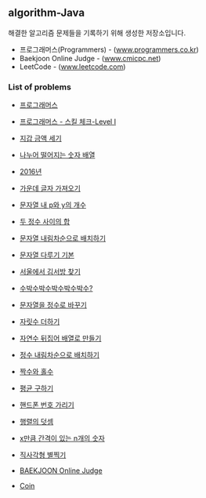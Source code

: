 ## algorithm-Java
해결한 알고리즘 문제들을 기록하기 위해 생성한 저장소입니다.

 * 프로그래머스(Programmers) - (www.programmers.co.kr)
 * Baekjoon Online Judge - (www.cmicpc.net)
 * LeetCode - (www.leetcode.com)

### List of problems
* [프로그래머스](https://programmers.co.kr/)
* [프로그래머스 - 스킬 체크-Level I](https://github.com/Frankle97/algorithm-Java/tree/master/algorithm-Java/src/main/java/programmers_check_level)
* [지갑 금액 세기](https://github.com/Frankle97/algorithm-java/tree/master/algorithm-Java/src/main/java/withdraw_my_wallet)
* [나누어 떨어지는 숫자 배열](https://github.com/Frankle97/algorithm-Java/tree/master/algorithm-Java/src/main/java/division_of_array)
* [2016년](https://github.com/Frankle97/algorithm-Java/tree/master/algorithm-Java/src/main/java/find_day_of_week)
* [가운데 글자 가져오기](https://github.com/Frankle97/algorithm-Java/blob/master/algorithm-Java/src/main/java/find_middle_word)
* [문자열 내 p와 y의 개수](https://github.com/Frankle97/algorithm-Java/tree/master/algorithm-Java/src/main/java/count_char_of_string)
* [두 정수 사이의 합](https://github.com/Frankle97/algorithm-java/tree/master/algorithm-Java/src/main/java/sum_between_of_two_integer)
* [문자열 내림차순으로 배치하기](https://github.com/Frankle97/algorithm-java/tree/master/algorithm-Java/src/main/java/string_sort_desc)
* [문자열 다루기 기본](https://github.com/Frankle97/algorithm-java/tree/master/algorithm-Java/src/main/java/basic_of_string)
* [서울에서 김서방 찾기](https://github.com/Frankle97/algorithm-java/tree/master/algorithm-Java/src/main/java/find_string_index)
* [수박수박수박수박수박수?](https://github.com/Frankle97/algorithm-java/tree/master/algorithm-Java/src/main/java/repeat_n_string)
* [문자열을 정수로 바꾸기](https://github.com/Frankle97/algorithm-java/tree/master/algorithm-Java/src/main/java/convert_string_to_number)
* [자릿수 더하기](https://github.com/Frankle97/algorithm-java/tree/master/algorithm-Java/src/main/java/digits_plus)
* [자연수 뒤집어 배열로 만들기](https://github.com/Frankle97/algorithm-java/tree/master/algorithm-Java/src/main/java/number_reverse_array)
* [정수 내림차순으로 배치하기](https://github.com/Frankle97/algorithm-java/tree/master/algorithm-Java/src/main/java/sort_number_desc)
* [짝수와 홀수](https://github.com/Frankle97/algorithm-java/tree/master/algorithm-Java/src/main/java/even_or_odd)
* [평균 구하기](https://github.com/Frankle97/algorithm-java/tree/master/algorithm-Java/src/main/java/calculate_avg)
* [핸드폰 번호 가리기](https://github.com/Frankle97/algorithm-java/tree/master/algorithm-Java/src/main/java/hide_phonenumber)
* [행렬의 덧셈](https://github.com/Frankle97/algorithm-java/tree/master/algorithm-Java/src/main/java/sum_of_matrix)
* [x만큼 간격이 있는 n개의 숫자](https://github.com/Frankle97/algorithm-java/tree/master/algorithm-Java/src/main/java/count_interval_number)
* [직사각형 별찍기](https://github.com/Frankle97/algorithm-java/tree/master/algorithm-Java/src/main/java/draw_rectangular_star)

* [BAEKJOON Online Judge](https://www.acmicpc.net/)
* [Coin](https://github.com/Frankle97/algorithm-java/tree/master/algorithm-Java/src/main/java/greedy_coin)
